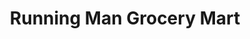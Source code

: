 ---
title: "Running Man Grocery Mart"
url: /yarmouth/running-man-grocery-mart/
shop: supermarket
---